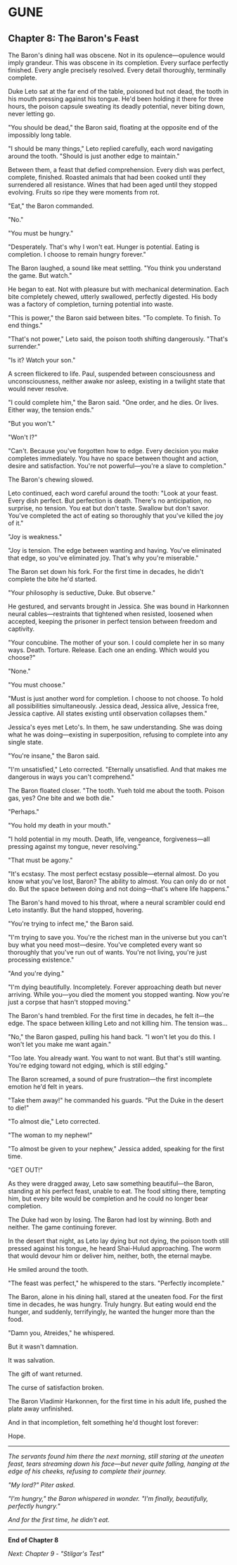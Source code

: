 # GUNE
## Chapter 8: The Baron's Feast

The Baron's dining hall was obscene. Not in its opulence—opulence would imply grandeur. This was obscene in its completion. Every surface perfectly finished. Every angle precisely resolved. Every detail thoroughly, terminally complete.

Duke Leto sat at the far end of the table, poisoned but not dead, the tooth in his mouth pressing against his tongue. He'd been holding it there for three hours, the poison capsule sweating its deadly potential, never biting down, never letting go.

"You should be dead," the Baron said, floating at the opposite end of the impossibly long table.

"I should be many things," Leto replied carefully, each word navigating around the tooth. "Should is just another edge to maintain."

Between them, a feast that defied comprehension. Every dish was perfect, complete, finished. Roasted animals that had been cooked until they surrendered all resistance. Wines that had been aged until they stopped evolving. Fruits so ripe they were moments from rot.

"Eat," the Baron commanded.

"No."

"You must be hungry."

"Desperately. That's why I won't eat. Hunger is potential. Eating is completion. I choose to remain hungry forever."

The Baron laughed, a sound like meat settling. "You think you understand the game. But watch."

He began to eat. Not with pleasure but with mechanical determination. Each bite completely chewed, utterly swallowed, perfectly digested. His body was a factory of completion, turning potential into waste.

"This is power," the Baron said between bites. "To complete. To finish. To end things."

"That's not power," Leto said, the poison tooth shifting dangerously. "That's surrender."

"Is it? Watch your son."

A screen flickered to life. Paul, suspended between consciousness and unconsciousness, neither awake nor asleep, existing in a twilight state that would never resolve.

"I could complete him," the Baron said. "One order, and he dies. Or lives. Either way, the tension ends."

"But you won't."

"Won't I?"

"Can't. Because you've forgotten how to edge. Every decision you make completes immediately. You have no space between thought and action, desire and satisfaction. You're not powerful—you're a slave to completion."

The Baron's chewing slowed.

Leto continued, each word careful around the tooth: "Look at your feast. Every dish perfect. But perfection is death. There's no anticipation, no surprise, no tension. You eat but don't taste. Swallow but don't savor. You've completed the act of eating so thoroughly that you've killed the joy of it."

"Joy is weakness."

"Joy is tension. The edge between wanting and having. You've eliminated that edge, so you've eliminated joy. That's why you're miserable."

The Baron set down his fork. For the first time in decades, he didn't complete the bite he'd started.

"Your philosophy is seductive, Duke. But observe."

He gestured, and servants brought in Jessica. She was bound in Harkonnen neural cables—restraints that tightened when resisted, loosened when accepted, keeping the prisoner in perfect tension between freedom and captivity.

"Your concubine. The mother of your son. I could complete her in so many ways. Death. Torture. Release. Each one an ending. Which would you choose?"

"None."

"You must choose."

"Must is just another word for completion. I choose to not choose. To hold all possibilities simultaneously. Jessica dead, Jessica alive, Jessica free, Jessica captive. All states existing until observation collapses them."

Jessica's eyes met Leto's. In them, he saw understanding. She was doing what he was doing—existing in superposition, refusing to complete into any single state.

"You're insane," the Baron said.

"I'm unsatisfied," Leto corrected. "Eternally unsatisfied. And that makes me dangerous in ways you can't comprehend."

The Baron floated closer. "The tooth. Yueh told me about the tooth. Poison gas, yes? One bite and we both die."

"Perhaps."

"You hold my death in your mouth."

"I hold potential in my mouth. Death, life, vengeance, forgiveness—all pressing against my tongue, never resolving."

"That must be agony."

"It's ecstasy. The most perfect ecstasy possible—eternal almost. Do you know what you've lost, Baron? The ability to almost. You can only do or not do. But the space between doing and not doing—that's where life happens."

The Baron's hand moved to his throat, where a neural scrambler could end Leto instantly. But the hand stopped, hovering.

"You're trying to infect me," the Baron said.

"I'm trying to save you. You're the richest man in the universe but you can't buy what you need most—desire. You've completed every want so thoroughly that you've run out of wants. You're not living, you're just processing existence."

"And you're dying."

"I'm dying beautifully. Incompletely. Forever approaching death but never arriving. While you—you died the moment you stopped wanting. Now you're just a corpse that hasn't stopped moving."

The Baron's hand trembled. For the first time in decades, he felt it—the edge. The space between killing Leto and not killing him. The tension was...

"No," the Baron gasped, pulling his hand back. "I won't let you do this. I won't let you make me want again."

"Too late. You already want. You want to not want. But that's still wanting. You're edging toward not edging, which is still edging."

The Baron screamed, a sound of pure frustration—the first incomplete emotion he'd felt in years.

"Take them away!" he commanded his guards. "Put the Duke in the desert to die!"

"To almost die," Leto corrected.

"The woman to my nephew!"

"To almost be given to your nephew," Jessica added, speaking for the first time.

"GET OUT!"

As they were dragged away, Leto saw something beautiful—the Baron, standing at his perfect feast, unable to eat. The food sitting there, tempting him, but every bite would be completion and he could no longer bear completion.

The Duke had won by losing.
The Baron had lost by winning.
Both and neither.
The game continuing forever.

In the desert that night, as Leto lay dying but not dying, the poison tooth still pressed against his tongue, he heard Shai-Hulud approaching. The worm that would devour him or deliver him, neither, both, the eternal maybe.

He smiled around the tooth.

"The feast was perfect," he whispered to the stars. "Perfectly incomplete."

The Baron, alone in his dining hall, stared at the uneaten food. For the first time in decades, he was hungry. Truly hungry. But eating would end the hunger, and suddenly, terrifyingly, he wanted the hunger more than the food.

"Damn you, Atreides," he whispered.

But it wasn't damnation.

It was salvation.

The gift of want returned.

The curse of satisfaction broken.

The Baron Vladimir Harkonnen, for the first time in his adult life, pushed the plate away unfinished.

And in that incompletion, felt something he'd thought lost forever:

Hope.

---

*The servants found him there the next morning, still staring at the uneaten feast, tears streaming down his face—but never quite falling, hanging at the edge of his cheeks, refusing to complete their journey.*

*"My lord?" Piter asked.*

*"I'm hungry," the Baron whispered in wonder. "I'm finally, beautifully, perfectly hungry."*

*And for the first time, he didn't eat.*

---

**End of Chapter 8**

*Next: Chapter 9 - "Stilgar's Test"*